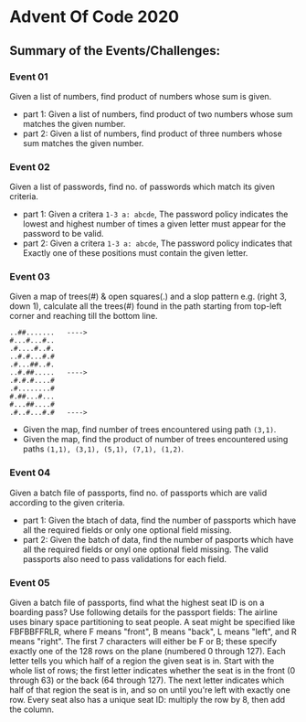 # Advent Of Code 2020

## Summary of the Events/Challenges:

### **Event 01**

   Given a list of numbers, find product of numbers whose sum is given.
   - part 1: Given a list of numbers, find product of two numbers whose sum matches the given number.
   - part 2: Given a list of numbers, find product of three numbers whose sum matches the given number.

### **Event 02** 

   Given a list of passwords, find no. of passwords which match its given criteria.
   - part 1: Given a critera `1-3 a: abcde`, The password policy indicates the lowest and highest number of times a given letter must appear for the password to be valid.
   - part 2: Given a critera `1-3 a: abcde`, The password policy indicates that Exactly one of these positions must contain the given letter.

### **Event 03** 

   Given a map of trees(#) & open squares(.) and a slop pattern e.g. (right 3, down 1), calculate all the trees(#) found in the path starting from top-left corner and reaching till the bottom line.
```
..##.......   ---->
#...#...#..
.#....#..#.
..#.#...#.#
.#...##..#.
..#.##.....   ---->
.#.#.#....#
.#........#
#.##...#...
#...##....#
.#..#...#.#   ---->
```
   - Given the map, find number of trees encountered using path `(3,1)`.
   - Given the map, find the product of number of trees encountered using paths `(1,1), (3,1), (5,1), (7,1), (1,2)`.

### **Event 04** 

   Given a batch file of passports, find no. of passports which are valid according to the given criteria.
   - part 1: Given the btach of data, find the number of passports which have all the required fields or only one optional field missing.
   - part 2: Given the batch of data, find the number of pasports which have all the required fields or onyl one optional field missing. The valid passports also need to pass validations for each field.

### **Event 05** 

   Given a batch file of passports, find what the highest seat ID is on a boarding pass?
   Use following details for the passport fields: 
   The airline uses binary space partitioning to seat people. A seat might be specified like FBFBBFFRLR, where F means "front", B means "back", L means "left", and R means "right".
   The first 7 characters will either be F or B; these specify exactly one of the 128 rows on the plane (numbered 0 through 127). Each letter tells you which half of a region the given seat is in. Start with the whole list of rows; the first letter indicates whether the seat is in the front (0 through 63) or the back (64 through 127). The next letter indicates which half of that region the seat is in, and so on until you're left with exactly one row.
   Every seat also has a unique seat ID: multiply the row by 8, then add the column.